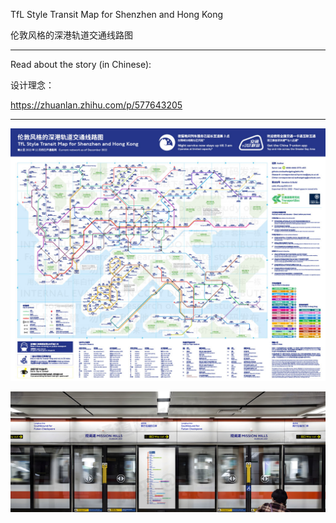 TfL Style Transit Map for Shenzhen and Hong Kong

伦敦风格的深港轨道交通线路图

---

Read about the story (in Chinese):

设计理念：

https://zhuanlan.zhihu.com/p/577643205

---

![thumbnail](https://github.com/sadhedgehog/szhk.tfls/blob/main/previews/thumbnail.jpg)

![thumbnail](https://github.com/sadhedgehog/szhk.tfls/blob/main/previews/station_mockup.jpg)
